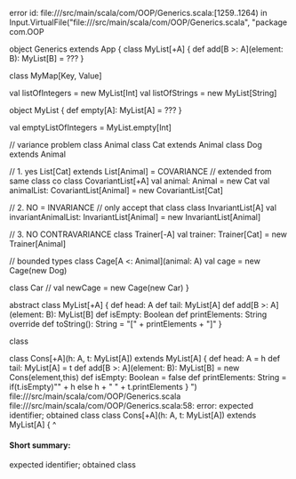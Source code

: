 error id: file://<WORKSPACE>/src/main/scala/com/OOP/Generics.scala:[1259..1264) in Input.VirtualFile("file://<WORKSPACE>/src/main/scala/com/OOP/Generics.scala", "package com.OOP

object Generics extends App {
  class MyList[+A] {
    def add[B >: A](element: B): MyList[B] = ???
  }

  class MyMap[Key, Value]

  val listOfIntegers = new MyList[Int]
  val listOfStrings = new MyList[String]

  object MyList {
    def empty[A]: MyList[A] = ???
  }

  val emptyListOfIntegers = MyList.empty[Int]

  // variance problem
  class Animal
  class Cat extends Animal
  class Dog extends Animal

  // 1. yes List[Cat] extends List[Animal] = COVARIANCE
  // extended from same class co
  class CovariantList[+A]
  val animal: Animal = new Cat
  val animalList: CovariantList[Animal] = new CovariantList[Cat]

  // 2. NO = INVARIANCE
  // only accept that class
  class InvariantList[A]
  val invariantAnimalList: InvariantList[Animal] = new InvariantList[Animal]

  // 3. NO CONTRAVARIANCE
  class Trainer[-A]
  val trainer: Trainer[Cat] = new Trainer[Animal]

  // bounded types
  class Cage[A <: Animal](animal: A)
  val cage = new Cage(new Dog)

  class Car
  // val newCage = new Cage(new Car)
}

abstract class MyList[+A] {
  def head: A
  def tail: MyList[A]
  def add[B >: A](element: B): MyList[B]
  def isEmpty: Boolean
  def printElements: String
  override def toString(): String = "[" + printElements + "]"
}

class 

class Cons[+A](h: A, t: MyList[A]) extends MyList[A] {
  def head: A = h
  def tail: MyList[A] = t
  def add[B >: A](element: B): MyList[B] = new Cons(element,this)
  def isEmpty: Boolean = false
  def printElements: String = if(t.isEmpty)"" + h else h + " " + t.printElements
}
")
file://<WORKSPACE>/src/main/scala/com/OOP/Generics.scala
file://<WORKSPACE>/src/main/scala/com/OOP/Generics.scala:58: error: expected identifier; obtained class
class Cons[+A](h: A, t: MyList[A]) extends MyList[A] {
^
#### Short summary: 

expected identifier; obtained class